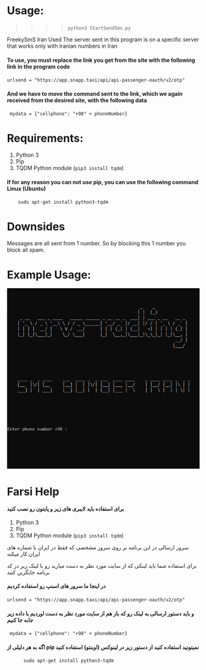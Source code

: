 # Usage:

>>>>`python3 StartSendSms.py`



FreekySmS Iran Used
 The server sent in this program is on a specific server that works only with Iranian numbers in Iran

 #### To use, you must replace the link you get from the site with the following link in the program code

    urlsend = "https://app.snapp.taxi/api/api-passenger-oauth/v2/otp"

#### And we have to move the command sent to the link, which we again received from the desired site, with the following data

     mydata = {"cellphone": "+98" + phoneNumber}
 


# Requirements:

1. Python 3
2. Pip
3. TQDM Python module (`pip3 install tqdm`)

 #### If for any reason you can not use pip, you can use the following command Linux (Ubuntu)
 
        sudo apt-get install python3-tqdm
        

        



# Downsides

Messages are all sent from 1 number. So by blocking this 1 number you block all spam.

# Example Usage:

![](/pic/test.jpg)


# Farsi Help

#### برای استفاده باید لایبری های زیر و پایتون رو نصب کنید 

1. Python 3
2. Pip
3. TQDM Python module (`pip3 install tqdm`)



 سرور ارسالی در این برنامه بر روی سرور مشخصی که فقط در ایران با شماره های ایران کار میکنه 

برای استفاذه شما باید لینکی که از سایت مورد نظر به دست میارید رو با لینک زیر در کد برنامه جایگزین کنید

#### در اینجا ما سرور های اسنپ رو استفاده کردیم 

    urlsend = "https://app.snapp.taxi/api/api-passenger-oauth/v2/otp"

#### و باید دستور ارسالی به لینک رو که باز هم از سایت مورد نظر به دست اوردیم با داده زیر جابه جا کنیم 

     mydata = {"cellphone": "+98" + phoneNumber}
     
     
     
#### اگه به هر دلیلی از pip  نمیتونید استفاده کنید از دستور زیر در لینوکس (اوبنتو)  استفاده کنید

          sudo apt-get install python3-tqdm

